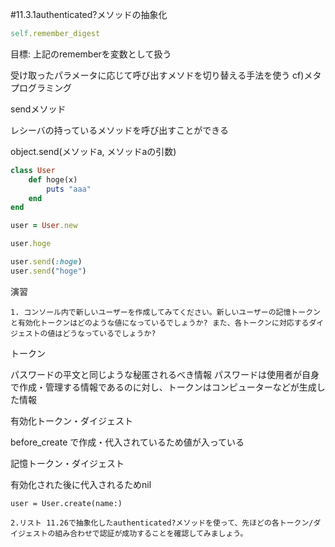 #11.3.1authenticated?メソッドの抽象化

```ruby
self.remember_digest
```
目標: 上記のrememberを変数として扱う

受け取ったパラメータに応じて呼び出すメソドを切り替える手法を使う cf)メタプログラミング

sendメソッド

レシーバの持っているメソッドを呼び出すことができる

object.send(メソッドa, メソッドaの引数) 

```ruby
class User
	def hoge(x)
		puts "aaa"
	end
end

user = User.new

user.hoge

user.send(:hoge)
user.send("hoge")
```

演習
```
1. コンソール内で新しいユーザーを作成してみてください。新しいユーザーの記憶トークンと有効化トークンはどのような値になっているでしょうか? また、各トークンに対応するダイジェストの値はどうなっているでしょうか?
```
トークン

パスワードの平文と同じような秘匿されるべき情報
パスワードは使用者が自身で作成・管理する情報であるのに対し、トークンはコンピューターなどが生成した情報

有効化トークン・ダイジェスト

before_create で作成・代入されているため値が入っている

記憶トークン・ダイジェスト

有効化された後に代入されるためnil
```rails
user = User.create(name:)

```


```
2.リスト 11.26で抽象化したauthenticated?メソッドを使って、先ほどの各トークン/ダイジェストの組み合わせで認証が成功することを確認してみましょう。
```